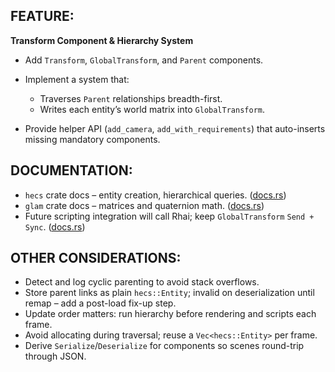 ## FEATURE:

**Transform Component & Hierarchy System**

* Add `Transform`, `GlobalTransform`, and `Parent` components.
* Implement a system that:

    * Traverses `Parent` relationships breadth-first.
    * Writes each entity’s world matrix into `GlobalTransform`.
* Provide helper API (`add_camera`, `add_with_requirements`) that auto-inserts missing mandatory components.

## DOCUMENTATION:

* `hecs` crate docs – entity creation, hierarchical queries. ([docs.rs](https://docs.rs/hecs/?utm_source=chatgpt.com))
* `glam` crate docs – matrices and quaternion math. ([docs.rs](https://docs.rs/glam/latest/glam/?utm_source=chatgpt.com))
* Future scripting integration will call Rhai; keep `GlobalTransform` `Send + Sync`. ([docs.rs](https://docs.rs/rhai/latest/rhai/?utm_source=chatgpt.com))

## OTHER CONSIDERATIONS:

* Detect and log cyclic parenting to avoid stack overflows.
* Store parent links as plain `hecs::Entity`; invalid on deserialization until remap – add a post-load fix-up step.
* Update order matters: run hierarchy before rendering and scripts each frame.
* Avoid allocating during traversal; reuse a `Vec<hecs::Entity>` per frame.
* Derive `Serialize`/`Deserialize` for components so scenes round-trip through JSON.

